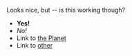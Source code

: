 [alcrea]:<> "We're live, baby!"

Looks nice, but -- is this working though?

- **Yes!**
- *No!*
- Link to [the Planet](!planetofalcrea)
- Link to [other](!xianti)
